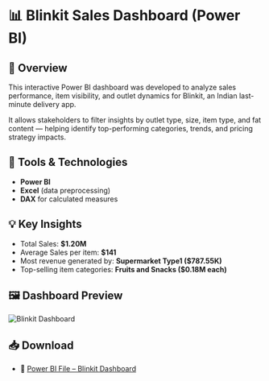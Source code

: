 # 📊 Blinkit Sales Dashboard (Power BI)

## 📌 Overview
This interactive Power BI dashboard was developed to analyze sales performance, item visibility, and outlet dynamics for Blinkit, an Indian last-minute delivery app.

It allows stakeholders to filter insights by outlet type, size, item type, and fat content — helping identify top-performing categories, trends, and pricing strategy impacts.

## 🧰 Tools & Technologies
- **Power BI**
- **Excel** (data preprocessing)
- **DAX** for calculated measures

## 💡 Key Insights
- Total Sales: **$1.20M**
- Average Sales per item: **$141**
- Most revenue generated by: **Supermarket Type1 ($787.55K)**
- Top-selling item categories: **Fruits and Snacks ($0.18M each)**

## 🖼️ Dashboard Preview

![Blinkit Dashboard](https://github.com/YOUR_USERNAME/YOUR_REPO/blob/main/centerpoint-energy-powerbi/blinkit-dashboard.png)

## 📥 Download

- 🔗 [Power BI File – Blinkit Dashboard](./BlinkitDashboard.pbix)





